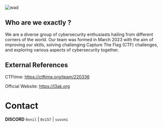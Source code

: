 
![wad](https://github.com/L3AK-TEAM/.github/assets/102762345/d6aee2d0-663f-451e-b2cb-abe9dd74ef6a)

## Who are we exactly ?

We are a diverse group of cybersecurity enthusiasts hailing from different corners of the world. Our team was formed in March 2023 with the aim of improving our skills, solving challenging Capture The Flag (CTF) challenges, and exploring various aspects of cybersecurity together. 
## External References

CTFtime: https://ctftime.org/team/220336

Official Website: https://l3ak.org

# Contact 

**DISCORD** 
`0xnil` | `0x157` | `suvoni`
